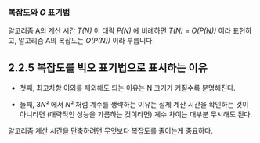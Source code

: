 ### 복잡도와 _O_ 표기법

알고리즘 A의 계산 시간 *T(N)* 이 대략 *P(N)* 에 비례하면 *T(N)* = *O(P(N))* 이라 표현하고, 알고리즘 A의 복잡도는 *O(P(N))* 이라 부릅니다.

## 2.2.5 복잡도를 빅오 표기법으로 표시하는 이유

-   첫째, 최고차항 이외를 제외해도 되는 이유는 N 크기가 커질수록 분명해진다.

-   둘째, 3*N²* 에서 *N²* 처럼 계수를 생략하는 이유는 실제 계산 시간을 확인하는 것이 아니라면 (대략적인 성능을 가름하는 것이라면) 계수 차이는 대부분 무시해도 된다.

알고리즘 계산 시간을 단축하려면 무엇보다 복잡도를 줄이는게 중요하다.
